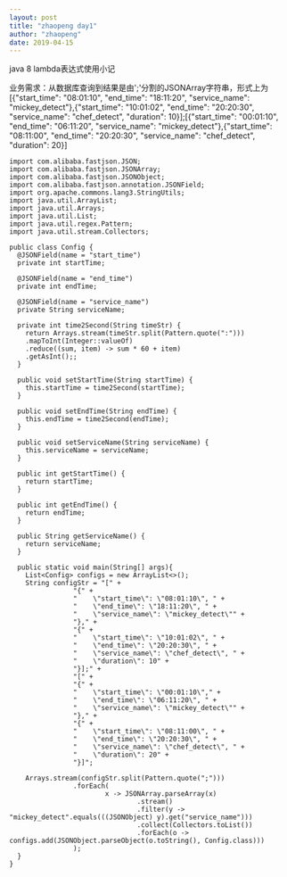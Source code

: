 ```yaml
---
layout: post
title: "zhaopeng day1"
author: "zhaopeng"
date: 2019-04-15
---
```

java 8 lambda表达式使用小记<!-- more -->

业务需求：从数据库查询到结果是由';'分割的JSONArray字符串，形式上为
[{"start_time": "08:01:10", "end_time": "18:11:20", "service_name": "mickey_detect"},{"start_time": "10:01:02", "end_time": "20:20:30", "service_name": "chef_detect", "duration": 10}];[{"start_time": "00:01:10", "end_time": "06:11:20", "service_name": "mickey_detect"},{"start_time": "08:11:00", "end_time": "20:20:30", "service_name": "chef_detect", "duration": 20}]

```javas
import com.alibaba.fastjson.JSON;
import com.alibaba.fastjson.JSONArray;
import com.alibaba.fastjson.JSONObject;
import com.alibaba.fastjson.annotation.JSONField;
import org.apache.commons.lang3.StringUtils;
import java.util.ArrayList;
import java.util.Arrays;
import java.util.List;
import java.util.regex.Pattern;
import java.util.stream.Collectors;

public class Config {
  @JSONField(name = "start_time")
  private int startTime;

  @JSONField(name = "end_time")
  private int endTime;

  @JSONField(name = "service_name")
  private String serviceName;

  private int time2Second(String timeStr) {
	return Arrays.stream(timeStr.split(Pattern.quote(":")))
	.mapToInt(Integer::valueOf)
	.reduce((sum, item) -> sum * 60 + item)
	.getAsInt();;
  }

  public void setStartTime(String startTime) {
	this.startTime = time2Second(startTime);
  }

  public void setEndTime(String endTime) {
	this.endTime = time2Second(endTime);
  }

  public void setServiceName(String serviceName) {
	this.serviceName = serviceName;
  }

  public int getStartTime() {
	return startTime;
  }

  public int getEndTime() {
	return endTime;
  }

  public String getServiceName() {
	return serviceName;
  }

  public static void main(String[] args){
	List<Config> configs = new ArrayList<>();
	String configStr = "[" +
				"{" +
				"    \"start_time\": \"08:01:10\", " +
				"    \"end_time\": \"18:11:20\", " +
				"    \"service_name\": \"mickey_detect\"" +
				"}," +
				"{" +
				"    \"start_time\": \"10:01:02\", " +
				"    \"end_time\": \"20:20:30\", " +
				"    \"service_name\": \"chef_detect\", " +
				"    \"duration\": 10" +
				"}];" +
				"[" +
				"{" +
				"    \"start_time\": \"00:01:10\"," +
				"    \"end_time\": \"06:11:20\", " +
				"    \"service_name\": \"mickey_detect\"" +
				"}," +
				"{" +
				"    \"start_time\": \"08:11:00\", " +
				"    \"end_time\": \"20:20:30\", " +
				"    \"service_name\": \"chef_detect\", " +
				"    \"duration\": 20" +
				"}]";

	Arrays.stream(configStr.split(Pattern.quote(";")))
				.forEach(
						x -> JSONArray.parseArray(x)
								.stream()
								.filter(y -> "mickey_detect".equals(((JSONObject) y).get("service_name")))
								.collect(Collectors.toList())
								.forEach(o -> configs.add(JSONObject.parseObject(o.toString(), Config.class)))
				);
  }
}
```
